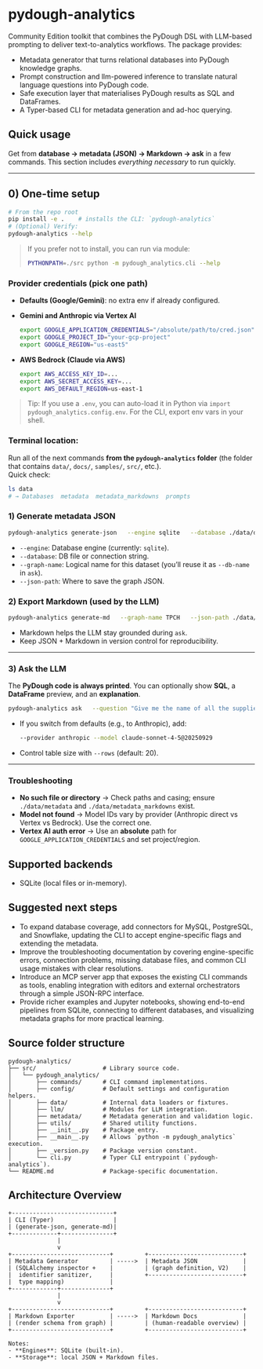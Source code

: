 # pydough-analytics

Community Edition toolkit that combines the PyDough DSL with LLM-based prompting to deliver text-to-analytics workflows. The package provides:

- Metadata generator that turns relational databases into PyDough knowledge graphs.
- Prompt construction and llm-powered inference to translate natural language questions into PyDough code.
- Safe execution layer that materialises PyDough results as SQL and DataFrames.
- A Typer-based CLI for metadata generation and ad-hoc querying.

## Quick usage

Get from **database → metadata (JSON) → Markdown → ask** in a few commands. This section includes *everything necessary* to run quickly.

---

## 0) One-time setup

```bash
# From the repo root
pip install -e .    # installs the CLI: `pydough-analytics`
# (Optional) Verify:
pydough-analytics --help
```

> If you prefer not to install, you can run via module:
> ```bash
> PYTHONPATH=./src python -m pydough_analytics.cli --help
> ```

### Provider credentials (pick one path)
- **Defaults (Google/Gemini)**: no extra env if already configured.
- **Gemini and Anthropic via Vertex AI**
  ```bash
  export GOOGLE_APPLICATION_CREDENTIALS="/absolute/path/to/cred.json"
  export GOOGLE_PROJECT_ID="your-gcp-project"
  export GOOGLE_REGION="us-east5"
  ```

- **AWS Bedrock (Claude via AWS)**
  ```bash
  export AWS_ACCESS_KEY_ID=...
  export AWS_SECRET_ACCESS_KEY=...
  export AWS_DEFAULT_REGION=us-east-1
  ```

> Tip: If you use a `.env`, you can auto-load it in Python via `import pydough_analytics.config.env`. For the CLI, export env vars in your shell.

### **Terminal location:** 

Run all of the next commands **from the `pydough-analytics` folder** (the folder that contains `data/`, `docs/`, `samples/`, `src/`, etc.).  
 Quick check:
 ```bash
 ls data
 # → Databases  metadata  metadata_markdowns  prompts
 ```

### 1) Generate metadata JSON

```bash
pydough-analytics generate-json   --engine sqlite   --database ./data/databases/tpch.db   --graph-name TPCH   --json-path ./data/metadata/tpch.json
```

- `--engine`: Database engine (currently: `sqlite`).
- `--database`: DB file or connection string.
- `--graph-name`: Logical name for this dataset (you’ll reuse it as `--db-name` in `ask`).
- `--json-path`: Where to save the graph JSON.


### 2) Export Markdown (used by the LLM)

```bash
pydough-analytics generate-md   --graph-name TPCH   --json-path ./data/metadata/tpch.json   --md-path ./data/metadata_markdowns/tpch.md
```

- Markdown helps the LLM stay grounded during `ask`.
- Keep JSON + Markdown in version control for reproducibility.

---

### 3) Ask the LLM

The **PyDough code is always printed**. You can optionally show **SQL**, a **DataFrame** preview, and an **explanation**.

```bash
pydough-analytics ask   --question "Give me the name of all the suppliers from the United States"   --engine sqlite   --database ./data/databases/tpch.db   --db-name TPCH   --md-path ./data/metadata_markdowns/tpch.md   --kg-path ./data/metadata/tpch.json   --show-sql --show-df --show-explanation
```

- If you switch from defaults (e.g., to Anthropic), add:
  ```bash
  --provider anthropic --model claude-sonnet-4-5@20250929
  ```
- Control table size with `--rows` (default: 20).

---

### Troubleshooting

- **No such file or directory** → Check paths and casing; ensure `./data/metadata` and `./data/metadata_markdowns` exist.
- **Model not found** → Model IDs vary by provider (Anthropic direct vs Vertex vs Bedrock). Use the correct one.
- **Vertex AI auth error** → Use an **absolute** path for `GOOGLE_APPLICATION_CREDENTIALS` and set project/region.

## Supported backends

- SQLite (local files or in-memory).

## Suggested next steps

- To expand database coverage, add connectors for MySQL, PostgreSQL, and Snowflake, updating the CLI to accept engine-specific flags and extending the metadata.
- Improve the troubleshooting documentation by covering engine-specific errors, connection problems, missing database files, and common CLI usage mistakes with clear resolutions.
- Introduce an MCP server app that exposes the existing CLI commands as tools, enabling integration with editors and external orchestrators through a simple JSON-RPC interface.
- Provide richer examples and Jupyter notebooks, showing end-to-end pipelines from SQLite, connecting to different databases, and visualizing metadata graphs for more practical learning.


## Source folder structure

```
pydough-analytics/
├── src/                   # Library source code.
│   └── pydough_analytics/
│       ├── commands/      # CLI command implementations.
│       ├── config/        # Default settings and configuration helpers.
│       ├── data/          # Internal data loaders or fixtures.
│       ├── llm/           # Modules for LLM integration.
│       ├── metadata/      # Metadata generation and validation logic.
│       ├── utils/         # Shared utility functions.
│       ├── __init__.py    # Package entry.
│       ├── __main__.py    # Allows `python -m pydough_analytics` execution.
│       ├── _version.py    # Package version constant.
│       └── cli.py         # Typer CLI entrypoint (`pydough-analytics`).
└── README.md              # Package-specific documentation.
```

## Architecture Overview

```
+-----------------------------+                     
| CLI (Typer)                 |                     
| (generate-json, generate-md)|                    
+-------------+---------------+                     
              |                                    
              v                                    
+----------------------------+         +---------------------------+       
| Metadata Generator         | ----->  | Metadata JSON             |       
| (SQLAlchemy inspector +    |         | (graph definition, V2)    |       
|  identifier sanitizer,     |         +---------------------------+       
|  type mapping)             |                                    
+-------------+--------------+                                    
              |                                    
              v                                    
+----------------------------+         +---------------------------+       
| Markdown Exporter          | ----->  | Markdown Docs             |       
| (render schema from graph) |         | (human-readable overview) |       
+----------------------------+         +---------------------------+       

Notes:
- **Engines**: SQLite (built-in).
- **Storage**: local JSON + Markdown files.
```